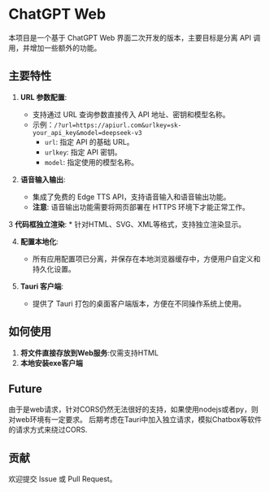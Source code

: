 # ChatGPT Web

本项目是一个基于 ChatGPT Web 界面二次开发的版本，主要目标是分离 API 调用，并增加一些额外的功能。

## 主要特性

1.  **URL 参数配置**:
    *   支持通过 URL 查询参数直接传入 API 地址、密钥和模型名称。
    *   示例：`/?url=https://apiurl.com&urlkey=sk-your_api_key&model=deepseek-v3`
        *   `url`: 指定 API 的基础 URL。
        *   `urlkey`: 指定 API 密钥。
        *   `model`: 指定使用的模型名称。

2.  **语音输入输出**:
    *   集成了免费的 Edge TTS API，支持语音输入和语音输出功能。
    *   **注意**: 语音输出功能需要将网页部署在 HTTPS 环境下才能正常工作。

3  **代码框独立渲染**:
    *   针对HTML、SVG、XML等格式，支持独立渲染显示。

4.  **配置本地化**:
    *   所有应用配置项已分离，并保存在本地浏览器缓存中，方便用户自定义和持久化设置。

5.  **Tauri 客户端**:
    *   提供了 Tauri 打包的桌面客户端版本，方便在不同操作系统上使用。

## 如何使用

1.  **将文件直接存放到Web服务**:仅需支持HTML
2.  **本地安装exe客户端**

## Future
由于是web请求，针对CORS仍然无法很好的支持，如果使用nodejs或者py，则对web环境有一定要求。
后期考虑在Tauri中加入独立请求，模拟Chatbox等软件的请求方式来绕过CORS.

## 贡献

欢迎提交 Issue 或 Pull Request。
